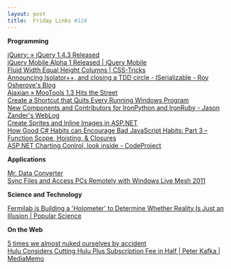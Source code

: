```yaml
---
layout: post
title:  Friday Links #124
---
```

**Programming**

[jQuery: » jQuery 1.4.3 Released ](http://blog.jquery.com/2010/10/16/jquery-143-released/)   
[jQuery Mobile Alpha 1 Released | jQuery Mobile](http://jquerymobile.com/2010/10/jquery-mobile-alpha-1-released/)   
[Fluid Width Equal Height Columns | CSS-Tricks](http://css-tricks.com/fluid-width-equal-height-columns/)   
[Announcing Isolator++, and closing a TDD circle - ISerializable - Roy Osherove's Blog](http://weblogs.asp.net/rosherove/archive/2010/10/14/announcing-isolator-and-closing-a-tdd-circle.aspx)   
[Ajaxian » MooTools 1.3 Hits the Street ](http://ajaxian.com/archives/mootools-1-3-hits-the-street)   
[Create a Shortcut that Quits Every Running Windows Program](http://lifehacker.com/5670054/create-a-shortcut-that-quits-every-running-windows-program?utm_source=feedburner&utm_medium=feed&utm_campaign=Feed%3A+lifehacker%2Ffull+%28Lifehacker%29)   
[New Components and Contributors for IronPython and IronRuby - Jason Zander's WebLog](http://blogs.msdn.com/b/jasonz/archive/2010/10/21/new-components-and-contributors-for-ironpython-and-ironruby.aspx)   
[Create Sprites and Inline Images in ASP.NET ](http://davidhayden.com/blog/dave/archive/2010/10/21/CreateSpritesInlineImagesASPNET.aspx)   
[How Good C# Habits can Encourage Bad JavaScript Habits: Part 3 – Function Scope, Hoisting, & Closures](http://enterprisejquery.com/2010/10/how-good-c-habits-can-encourage-bad-javascript-habits-part-3/?utm_source=feedburner&utm_medium=feed&utm_campaign=Feed%3A+EnterpriseJquery+%28Enterprise+jQuery%29&utm_content=Google+Reader)   
[ASP.NET Charting Conlrol, look inside - CodeProject ](http://www.codeproject.com/KB/web-image/chart1.aspx)

**Applications**

[Mr. Data Converter](http://shancarter.com/data_converter/)   
[Sync Files and Access PCs Remotely with Windows Live Mesh 2011](http://www.makeuseof.com/tag/sync-files-access-pcs-remotely-windows-live-mesh-2011/)

**Science and Technology**

[Fermilab is Building a 'Holometer' to Determine Whether Reality Is Just an Illusion | Popular Science ](http://www.popsci.com/science/article/2010-10/fermilab-building-holometer-determine-if-universe-just-hologram)

**On the Web**

[5 times we almost nuked ourselves by accident](http://io9.com/5664390/5-times-we-almost-nuked-ourselves-by-accident)   
[Hulu Considers Cutting Hulu Plus Subscription Fee in Half | Peter Kafka | MediaMemo](http://mediamemo.allthingsd.com/20101021/hulu-plus-take-two-hows-4-95-a-month/)
